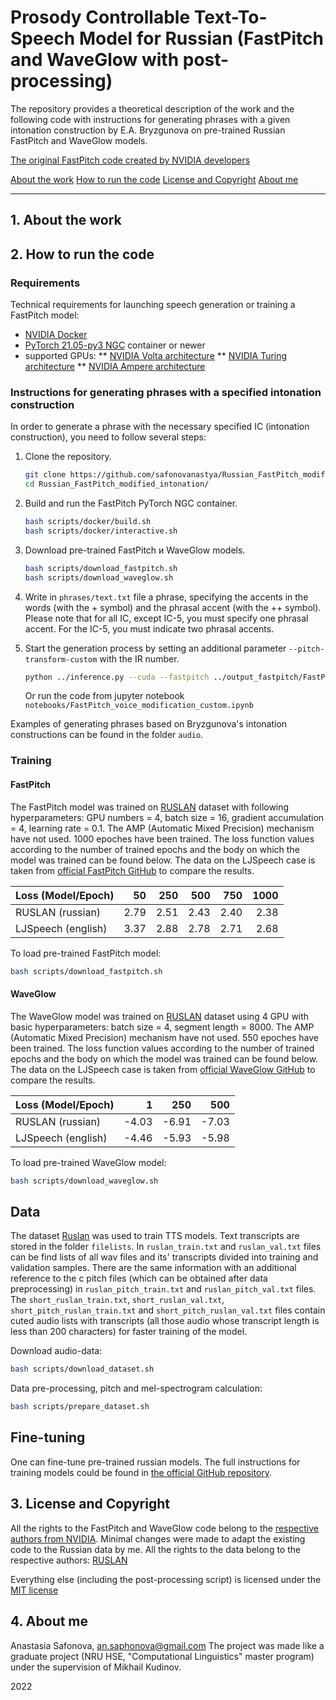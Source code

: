 # Prosody Controllable Text-To-Speech Model for Russian (FastPitch and WaveGlow with post-processing)
The repository provides a theoretical description of the work and the following code with instructions for generating phrases with a given intonation construction by E.A. Bryzgunova on pre-trained Russian FastPitch and WaveGlow models.

[The original FastPitch code created by NVIDIA developers](https://github.com/NVIDIA/DeepLearningExamples/tree/master/PyTorch/SpeechSynthesis/FastPitch)

[About the work](##-1.-about-the-work)
[How to run the code](##-2.-how-to-run-the-code)
[License and Copyright](##-3.-license-and-copyright)
[About me](##-4.-about-me)

---------------------------------------------------------------------
## 1. About the work


## 2. How to run the code

### Requirements

Technical requirements for launching speech generation or training a FastPitch model: 
* [NVIDIA Docker](https://github.com/NVIDIA/nvidia-docker)
* [PyTorch 21.05-py3 NGC](https://catalog.ngc.nvidia.com/orgs/nvidia/containers/pytorch) container or newer
* supported GPUs:
** [NVIDIA Volta architecture](https://www.nvidia.com/en-us/data-center/volta-gpu-architecture/)
** [NVIDIA Turing architecture](https://www.nvidia.com/ru-ru/geforce/turing/)
** [NVIDIA Ampere architecture](https://www.nvidia.com/en-us/data-center/ampere-architecture/)

### Instructions for generating phrases with a specified intonation construction

In order to generate a phrase with the necessary specified IC (intonation construction), you need to follow several steps:

1. Clone the repository.
   ```bash
   git clone https://github.com/safonovanastya/Russian_FastPitch_modified_intonation.git
   cd Russian_FastPitch_modified_intonation/
   ```

2. Build and run the FastPitch PyTorch NGC container.

   ```bash
   bash scripts/docker/build.sh
   bash scripts/docker/interactive.sh
   ```

3. Download pre-trained FastPitch и WaveGlow models.

   ```bash
   bash scripts/download_fastpitch.sh
   bash scripts/download_waveglow.sh
   ```
   
4. Write in `phrases/text.txt` file a phrase, specifying the accents in the words (with the + symbol) and the phrasal accent (with the ++ symbol). Please note that for all IC, except IC-5, you must specify one phrasal accent. For the IC-5, you must indicate two phrasal accents.

5. Start the generation process by setting an additional parameter `--pitch-transform-custom` with the IR number.

   ```bash
   python ../inference.py --cuda --fastpitch ../output_fastpitch/FastPitch_checkpoint_1000.pt --waveglow ../output_waveglow/checkpoint_WaveGlow_450.pt --wn-channels 256 --p-arpabet 0.0 -i phrases/text.txt -o ../output/modified_ik4/ --pitch-transform-custom 4
   ```
   
   Or run the code from jupyter notebook `notebooks/FastPitch_voice_modification_custom.ipynb`

Examples of generating phrases based on Bryzgunova's intonation constructions can be found in the folder `audio`.


### Training
#### FastPitch

The FastPitch model was trained on [RUSLAN](https://ruslan-corpus.github.io/) dataset with following hyperparameters: GPU numbers = 4, batch size = 16, gradient accumulation = 4, learning rate = 0.1. The AMP (Automatic Mixed Precision) mechanism have not used. 1000 epoches have been trained. The loss function values according to the number of trained epochs and the body on which the model was trained can be found below. The data on the LJSpeech case is taken from [official FastPitch GitHub](https://github.com/NVIDIA/DeepLearningExamples/tree/master/PyTorch/SpeechSynthesis/FastPitch) to compare the results.

| Loss (Model/Epoch)    |    50 |   250 |   500 |   750 |  1000 |
|:----------------------|------:|------:|------:|------:|------:|
| RUSLAN (russian)      | 2.79  |  2.51 |  2.43 |  2.40 |  2.38 |
| LJSpeech (english)    | 3.37  |  2.88 |  2.78 |  2.71 |  2.68 |

To load pre-trained FastPitch model:

   ```bash
   bash scripts/download_fastpitch.sh
   ```

#### WaveGlow

The WaveGlow model was trained on [RUSLAN](https://ruslan-corpus.github.io/) dataset using 4 GPU with basic hyperparameters: batch size = 4, segment length = 8000. The AMP (Automatic Mixed Precision) mechanism have not used. 550 epoches have been trained. The loss function values according to the number of trained epochs and the body on which the model was trained can be found below. The data on the LJSpeech case is taken from [official WaveGlow GitHub](https://github.com/NVIDIA/DeepLearningExamples/tree/master/PyTorch/SpeechSynthesis/FastPitch) to compare the results.

| Loss (Model/Epoch)    |    1  |   250 |   500  |
|:----------------------|------:|------:|-------:|
| RUSLAN (russian)      | -4.03 | -6.91 |  -7.03 |
| LJSpeech (english)    | -4.46 | -5.93 |  -5.98 |

To load pre-trained WaveGlow model:

   ```bash
   bash scripts/download_waveglow.sh
   ```


## Data

The dataset [Ruslan](https://ruslan-corpus.github.io/) was used to train TTS models. Text transcripts are stored in the folder `filelists`. In `ruslan_train.txt` and `ruslan_val.txt` files can be find lists of all wav files and its' transcripts divided into training and validation samples. There are the same information with an additional reference to the c pitch files (which can be obtained after data preprocessing) in `ruslan_pitch_train.txt` and `ruslan_pitch_val.txt` files. The `short_ruslan_train.txt`, `short_ruslan_val.txt`, `short_pitch_ruslan_train.txt` and `short_pitch_ruslan_val.txt` files contain cuted audio lists with transcripts (all those audio whose transcript length is less than 200 characters) for faster training of the model.

Download audio-data:

   ```bash
   bash scripts/download_dataset.sh
   ```

Data pre-processing, pitch and mel-spectrogram calculation:

   ```bash
   bash scripts/prepare_dataset.sh
   ```

## Fine-tuning

One can fine-tune pre-trained russian models. The full instructions for training models could be found in [the official GitHub repository](https://github.com/NVIDIA/DeepLearningExamples/tree/master/PyTorch/SpeechSynthesis/FastPitch). 



## 3. License and Copyright
All the rights to the FastPitch and WaveGlow code belong to the [respective authors from NVIDIA](https://github.com/NVIDIA/DeepLearningExamples/tree/master/PyTorch/SpeechSynthesis/FastPitch). Minimal changes were made to adapt the existing code to the Russian data by me.
All the rights to the data belong to the respective authors: [RUSLAN](https://ruslan-corpus.github.io/)

Everything else (including the post-processing script) is licensed under the [MIT license](https://github.com/ftyers/fieldasr/blob/main/LICENSE.md)

## 4. About me
Anastasia Safonova, an.saphonova@gmail.com 
The project was made like a graduate project (NRU HSE, "Computational Linguistics" master program) under the supervision of Mikhail Kudinov.

2022
